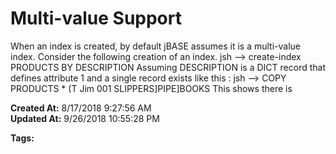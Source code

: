 # Multi-value Support

When an index is created, by default jBASE assumes it is a multi-value index. Consider the following creation of an index. jsh --&gt; create-index PRODUCTS BY DESCRIPTION Assuming DESCRIPTION is a DICT record that defines attribute 1 and a single record exists like this : jsh --&gt; COPY PRODUCTS * (T Jim 001 SLIPPERS]PIPE]BOOKS This shows there is   

**Created At:** 8/17/2018 9:27:56 AM  
**Updated At:** 9/26/2018 10:55:28 PM  

**Tags:**
<badge text='subroutine' vertical='middle' />
<badge text='file indexing' vertical='middle' />
